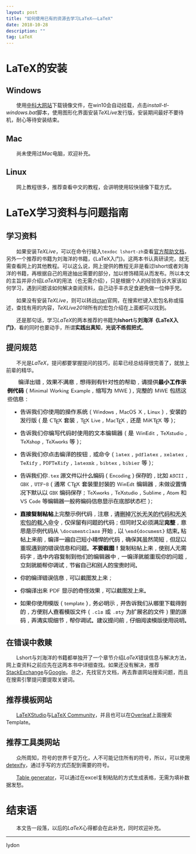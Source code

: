```yaml
---
layout: post
title: "如何使用已有的资源去学习LaTeX——LaTeX"
date: 2018-10-28
description: ""
tag: LaTeX
---
```


# LaTeX的安装
## Windows
&emsp;&emsp;使用[中科大网站](http://mirrors.ustc.edu.cn/CTAN/systems/texlive/Images/)下载镜像文件，在win10会自动挂载，点击*install-tl-windows.bat*脚本，使用图形化界面安装*TeXLive*发行版，安装期间最好不要待机，耐心等待安装结束。
## Mac
&emsp;&emsp;尚未使用过*Mac*电脑，欢迎补充。
## Linux
&emsp;&emsp;网上教程很多，推荐查看中文的教程，会讲明使用较快镜像下载方式。

# LaTeX学习资料与问题指南
## 学习资料
&emsp;&emsp;如果安装*TeXLive*，可以在命令行输入```texdoc lshort-zh```查看[官方帮助文档](/html/2018-10-28-lshort.html)，另外一个推荐的书籍为刘海洋的书籍，《LaTeX入门》。这两本书认真研读完，就无需查看网上的其他教程。可以这么说，网上提供的教程无非是看过lshort或者刘海洋的书籍，再根据自己的用途抽出需要的部分，加以修饰精简从而发布。所以本文的主旨并非介绍*LaTeX*的用法（也无需介绍），只是根据个人的经验告诉大家该如何学习，遇到问题该如何解决查阅资料，自己动手丰衣足食避免做一位伸手党。

&emsp;&emsp;如果没有安装*TeXLive*，则可以转战[ctan](https://ctan.org/)官网，在搜索栏键入宏包名称或描述，查找有用的内容，*TeXLive2018*所有的宏包介绍在上面都可以找到。

&emsp;&emsp;还是那句话，学习*LaTeX*的两本推荐的书籍为**lshort**与**刘海洋《LaTeX入门》**，看的同时也要动手，所谓**实践出真知**，**光说不练假把式**。

## 提问规范
&emsp;&emsp;不光是*LaTeX*，提问都要掌握提问的技巧，前辈已经总结得很完善了，就放上前辈的精华。

![](/images/posts/2018-10-28-latex-1.png)

## 在错误中救赎
&emsp;&emsp;Lshort与刘海洋的书籍都单独开了一个章节介绍*LaTeX*错误信息与解决方法，网上查资料之前应先在这两本书中详细查找。如果还没有解决，推荐[StackExchange](https://tex.stackexchange.com/)与[Google](https://www.google.com/)。总之，先找官方文档，再去靠谱网站搜索问题，而且在搜索引擎提问要提取关键词。

## 推荐模板网站
&emsp;&emsp;[LaTeXStudio](http://www.latexstudio.net/)与[LaTeX Community](https://latex.org/forum/)，并且也可以在[Overleaf](http://overleaf.com/)上面搜索Template。

## 推荐工具类网站
&emsp;&emsp;众所周知，符号的世界千变万化，人不可能记住所有的符号，所以，可以使用[detexify](http://detexify.kirelabs.org/classify.html)，通过手写的方式匹配到需要的符号。

&emsp;&emsp;[Table generator](http://tablesgenerator.com/)，可以通过在excel复制粘贴的方式生成表格，无需为填补数据发愁。

# 结束语
&emsp;&emsp;本文告一段落，以后的*LaTeX*心得都会在此补充，同时欢迎补充。

---

Iydon
